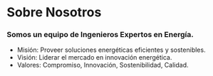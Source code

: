 # Sobre Nosotros 

### Somos un equipo de Ingenieros Expertos en Energía.

- Misión: Proveer soluciones energéticas eficientes y sostenibles.
- Visión: Liderar el mercado en innovación energética.
- Valores: Compromiso, Innovación, Sostenibilidad, Calidad.
